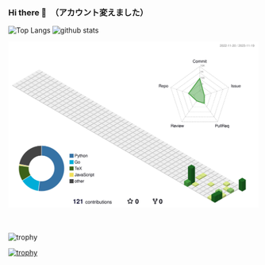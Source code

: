 ### Hi there 👋　（アカウント変えました）

<!--
**ogiogidayo/ogiogidayo** is a ✨ _special_ ✨ repository because its `README.md` (this file) appears on your GitHub profile.

Here are some ideas to get you started:

- 🔭 I’m currently working on ...
- 🌱 I’m currently learning ...
- 👯 I’m looking to collaborate on ...
- 🤔 I’m looking for help with ...
- 💬 Ask me about ...
- 📫 How to reach me: ...
- 😄 Pronouns: ...
- ⚡ Fun fact: ...
-->


<p align="left"> 
  <img alt="Top Langs" height="150px" src="https://github-readme-stats.vercel.app/api/top-langs/?username=ogiogidayo&layout=compact&count_private=true&show_icons=true" />
  <img alt="github stats" height="150px" src="https://github-readme-stats.vercel.app/api?username=ogiogidayo&count_private=true&show_icons=true&show_icons=true" />
</p>

<p align="left" >
	<picture>
	  <source media="(prefers-color-scheme: dark)"  srcset="/profile-3d-contrib/profile-green-animate.svg" width="700" />
	  <source media="(prefers-color-scheme: light)" srcset="/profile-3d-contrib/profile-green-animate.svg" width="700" />
	  <img alt="github profile contributions chart"    src="https://raw.githubusercontent.com/ogiogidayo/ogiogidayo/output-3d-contrib/day.svg" />
	</picture>
</p>　



![trophy](https://github-profile-summary-cards.vercel.app/api/cards/profile-details?username=ogiogidayo)


[![trophy](https://github-profile-trophy.vercel.app/?username=ogiogidayo&column=7
)](https://github.com/ryo-ma/github-profile-trophy)
